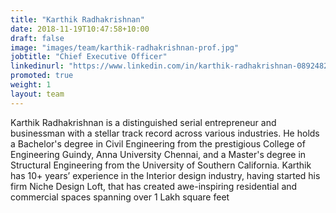 ```yaml
---
title: "Karthik Radhakrishnan"
date: 2018-11-19T10:47:58+10:00
draft: false
image: "images/team/karthik-radhakrishnan-prof.jpg"
jobtitle: "Chief Executive Officer"
linkedinurl: "https://www.linkedin.com/in/karthik-radhakrishnan-0892482a/"
promoted: true
weight: 1
layout: team
---
```


Karthik Radhakrishnan is a distinguished serial entrepreneur and businessman
with a stellar track record across various industries. He holds a Bachelor's
degree in Civil Engineering from the prestigious College of Engineering Guindy,
Anna University Chennai, and a Master's degree in Structural Engineering from
the University of Southern California. Karthik has 10+ years’ experience in the
Interior design industry, having started his firm Niche Design Loft, that has
created awe-inspiring residential and commercial spaces spanning over 1 Lakh
square feet

